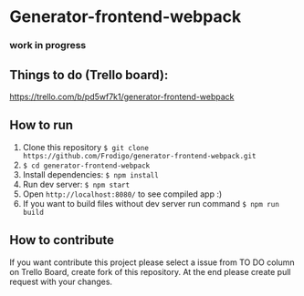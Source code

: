# Generator-frontend-webpack

### work in progress

## Things to do (Trello board):
https://trello.com/b/pd5wf7k1/generator-frontend-webpack

## How to run

1. Clone this repository `$ git clone https://github.com/Frodigo/generator-frontend-webpack.git`
2. `$ cd generator-frontend-webpack`
3. Install dependencies: `$ npm install`
4. Run dev server: `$ npm start`
5. Open `http://localhost:8080/` to see compiled app :)
6. If you want to build files without dev server run command `$ npm run build`

## How to contribute

If you want contribute this project please select a issue from TO DO
column on Trello Board, create fork of this repository. At the end please
create pull request with your changes.
